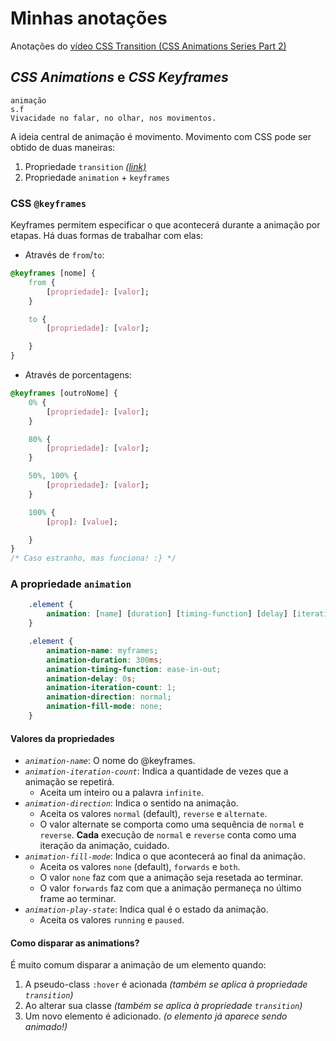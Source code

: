 # Minhas anotações

Anotações do [vídeo CSS Transition (CSS Animations Series Part 2)](https://www.youtube.com/watch?v=f1WMjDx4snI)

## *CSS Animations* e *CSS Keyframes*

```
animação
s.f
Vivacidade no falar, no olhar, nos movimentos.
```

A ideia central de animação é movimento. Movimento com CSS pode ser obtido de duas maneiras:

1. Propriedade `transition` *[(link)](../transitions/anotações.md)*
2. Propriedade `animation` + `keyframes`

### CSS `@keyframes`

Keyframes permitem especificar o que acontecerá durante a animação por etapas. Há duas formas de trabalhar com elas:

- Através de `from`/`to`:

```css
@keyframes [nome] {
    from {
        [propriedade]: [valor];
    }

    to {
        [propriedade]: [valor];

    }
}
```

- Através de porcentagens:

```css
@keyframes [outroNome] {
    0% {
        [propriedade]: [valor];
    }

    80% {
        [propriedade]: [valor];
    }

    50%, 100% {
        [propriedade]: [valor];
    }

    100% {
        [prop]: [value];

    }
}
/* Caso estranho, mas funciona! :} */
```

### A propriedade `animation`

```css
    .element {
        animation: [name] [duration] [timing-function] [delay] [iteration-count] [direction] [fill-mode] [play-state];
    }

    .element {
        animation-name: myframes;
        animation-duration: 300ms;
        animation-timing-function: ease-in-out;
        animation-delay: 0s;
        animation-iteration-count: 1;
        animation-direction: normal;
        animation-fill-mode: none;
    }
```

#### Valores da propriedades

- *`animation-name`*: O nome do \@keyframes.
- *`animation-iteration-count`*: Indica a quantidade de vezes que a animação se repetirá.
    - Aceita um inteiro ou a palavra `infinite`.
- *`animation-direction`*: Indica o sentido na animação.
    - Aceita os valores `normal` (default), `reverse` e `alternate`.
    - O valor alternate se comporta como uma sequência de `normal` e `reverse`. **Cada** execução de `normal` e `reverse` conta como uma iteração da animação, cuidado.
- *`animation-fill-mode`*: Indica o que acontecerá ao final da animação.
    - Aceita os valores `none` (default), `forwards` e `both`.
    - O valor `none` faz com que a animação seja resetada ao terminar.
    - O valor `forwards` faz com que a animação permaneça no último frame ao terminar.
- *`animation-play-state`*: Indica qual é o estado da animação.
    - Aceita os valores `running` e `paused`.

#### Como disparar as animations?

É muito comum disparar a animação de um elemento quando:

1. A pseudo-class `:hover` é acionada *(também se aplica à propriedade `transition`)*
2. Ao alterar sua classe *(também se aplica à propriedade `transition`)*
3. Um novo elemento é adicionado. *(o elemento já aparece sendo animado!)*

